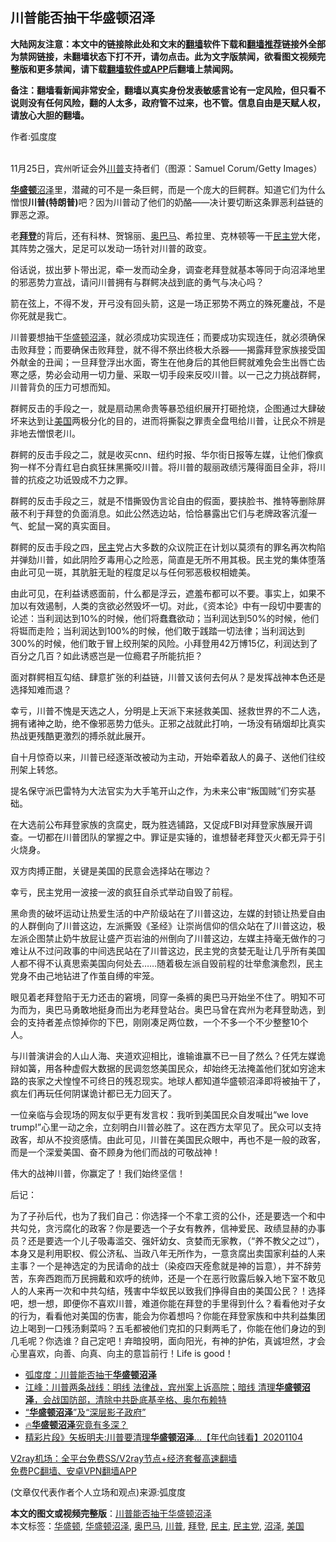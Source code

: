  <h2>川普能否抽干华盛顿沼泽</h2> <p class="notice"><b>大陆网友注意：本文中的链接除此处和文末的<a href="https://github.com/bannedbook/fanqiang" >翻墙</a>软件下载和<a href="https://github.com/killgcd/justmysocks/blob/master/README.md">翻墙推荐</a>链接外全部为禁网链接，未翻墙状态下打不开，请勿点击。此为文字版禁闻，欲看图文视频完整版和更多禁闻，请下载<a href="https://github.com/bannedbook/fanqiang">翻墙软件或APP</a>后翻墙上禁闻网。</p><p>备注：翻墙看新闻非常安全，翻墙以真实身份发表敏感言论有一定风险，但只看不说则没有任何风险，翻的人太多，政府管不过来，也不管。信息自由是天赋人权，请放心大胆的翻墙。</b></p>  <div class="entry"> <p>作者:弧度度</p> <p><br /> 11月25日，宾州听证会外<a href="https://www.bannedbook.org/bnews/tag/%e5%b7%9d%e6%99%ae/" class="st_tag internal_tag" rel="tag" title="标签 川普 下的日志">川普</a>支持者们（图源：Samuel Corum/Getty Images） </p> <p> <strong><a href="https://www.bannedbook.org/bnews/tag/%e5%8d%8e%e7%9b%9b%e9%a1%bf/" class="st_tag internal_tag" rel="tag" title="标签 华盛顿 下的日志">华盛顿</a></strong><a href="https://www.bannedbook.org/bnews/tag/%E6%B2%BC%E6%B3%BD/" class="st_tag internal_tag" rel="tag" title="标签 沼泽 下的日志">沼泽</a>里，潜藏的可不是一条巨鳄，而是一个庞大的巨鳄群。知道它们为什么憎恨<strong>川普(特朗普)</strong>吧？因为川普动了他们的奶酪&mdash;&mdash;决计要切断这条罪恶利益链的罪恶之源。 </p> <p>老<strong><a href="https://www.bannedbook.org/bnews/tag/%e6%8b%9c%e7%99%bb/" class="st_tag internal_tag" rel="tag" title="标签 拜登 下的日志">拜登</a></strong>的背后，还有科林、贺锦丽、<a href="https://www.bannedbook.org/bnews/tag/%e5%a5%a5%e5%b7%b4%e9%a9%ac/" class="st_tag internal_tag" rel="tag" title="标签 奥巴马 下的日志">奥巴马</a>、希拉里、克林顿等一干<a href="https://www.bannedbook.org/bnews/tag/%e6%b0%91%e4%b8%bb%e5%85%9a/" class="st_tag internal_tag" rel="tag" title="标签 民主党 下的日志">民主党</a>大佬，其阵势之强大，足足可以发动一场针对川普的政变。 </p> <p>俗话说，拔出萝卜带出泥，牵一发而动全身，调查老拜登就基本等同于向沼泽地里的邪恶势力宣战，请问川普拥有与群鳄决战到底的勇气与决心吗？ </p> <p>箭在弦上，不得不发，开弓没有回头箭，这是一场正邪势不两立的殊死鏖战，不是你死就是我亡。 </p>  <p>川普要想抽干<a href="https://www.bannedbook.org/bnews/tag/%E5%8D%8E%E7%9B%9B%E9%A1%BF%E6%B2%BC%E6%B3%BD/" class="st_tag internal_tag" rel="tag" title="标签 华盛顿沼泽 下的日志">华盛顿沼泽</a>，就必须成功实现连任；而要成功实现连任，就必须确保击败拜登；而要确保击败拜登，就不得不祭出终极大杀器&mdash;&mdash;揭露拜登家族接受国外献金的丑闻；一旦拜登浮出水面，寄生在他身后的其他巨鳄就难免会生出唇亡齿寒之感，势必会动用一切力量、采取一切手段来反咬川普。以一己之力挑战群鳄，川普背负的压力可想而知。 </p> <p>群鳄反击的手段之一，就是扇动黑命贵等暴恐组织展开打砸抢烧，企图通过大肆破坏来达到让<a href="https://www.bannedbook.org/bnews/tag/%e7%be%8e%e5%9b%bd/" class="st_tag internal_tag" rel="tag" title="标签 美国 下的日志">美国</a>两极分化的目的，进而将撕裂之罪责全盘甩给川普，让民众不辨是非地去憎恨老川。 </p> <p>群鳄的反击手段之二，就是收买cnn、纽约时报、华尔街日报等左媒，让他们像疯狗一样不分青红皂白疯狂抹黑撕咬川普。将川普的靓丽政绩污蔑得面目全非，将川普的抗疫之功诋毁成不力之罪。 </p> <p>群鳄的反击手段之三，就是不惜撕毁伪言论自由的假面，要挟脸书、推特等删除屏蔽不利于拜登的负面消息。如此公然选边站，恰恰暴露出它们与老牌政客沆瀣一气、蛇鼠一窝的真实面目。 </p> <p>群鳄的反击手段之四，<a href="https://www.bannedbook.org/bnews/tag/%e6%b0%91%e4%b8%bb/" class="st_tag internal_tag" rel="tag" title="标签 民主 下的日志">民主</a>党占大多数的众议院正在计划以莫须有的罪名再次构陷并弹劾川普，如此阴险歹毒用心之险恶，简直是无所不用其极。民主党的集体堕落由此可见一斑，其肮脏无耻的程度足以与任何邪恶极权相媲美。 </p> <p>由此可见，在利益诱惑面前，什么都是浮云，遮羞布都可以不要。事实上，如果不加以有效遏制，人类的贪欲必然毁坏一切。对此，《资本论》中有一段切中要害的论述：当利润达到10%的时候，他们将蠢蠢欲动；当利润达到50%的时候，他们将铤而走险；当利润达到100%的时候，他们敢于践踏一切法律；当利润达到300%的时候，他们敢于冒上绞刑架的风险。小拜登用42万博15亿，利润达到了百分之几百？如此诱惑岂是一位瘾君子所能抗拒？ </p>  <p>面对群鳄相互勾结、肆意扩张的利益链，川普又该何去何从？是发挥战神本色还是选择知难而退？ </p> <p>幸亏，川普不愧是天选之人，分明是上天派下来拯救美国、拯救世界的不二人选，拥有诸神之助，绝不像邪恶势力低头。正邪之战就此打响，一场没有硝烟却比真实热战更残酷更激烈的搏杀就此展开。 </p> <p>自十月惊奇以来，川普已经逐渐改被动为主动，开始牵着敌人的鼻子、送他们往绞刑架上转悠。 </p> <p>提名保守派巴雷特为大法官实为大手笔开山之作，为未来公审“叛国贼”们夯实基础。 </p> <p>在大选前公布拜登家族的贪腐史，既为胜选铺路，又促成FBI对拜登家族展开调查。一切都在川普团队的掌握之中。罪证是实锤的，谁想替老拜登灭火都无异于引火烧身。 </p> <p>双方肉搏正酣，关键是美国的民意会选择站在哪边？ </p>  <p>幸亏，民主党用一波接一波的疯狂自杀式举动自毁了前程。 </p> <p>黑命贵的破坏运动让热爱生活的中产阶级站在了川普这边，左媒的封锁让热爱自由的人群倒向了川普这边，左派撕毁《圣经》让崇尚信仰的信众站在了川普这边，极左派企图禁止奶牛放屁让盛产页岩油的州倒向了川普这边，左媒主持毫无做作的刁难让从不过问政事的中间选民站在了川普这边，民主党的贪婪无耻让几乎所有美国人都不得不认真思索美国向何处去&#8230;&#8230;随着极左派自毁前程的壮举愈演愈烈，民主党身不由己地钻进了作茧自缚的牢笼。 </p> <p>眼见着老拜登陷于无力还击的窘境，同穿一条裤的奥巴马开始坐不住了。明知不可为而为，奥巴马勇敢地挺身而出为老拜登站台。奥巴马曾在宾州为老拜登助选，到会的支持者差点惊掉你的下巴，刚刚凑足两位数，一个不多一个不少整整10个人。 </p> <p>与川普演讲会的人山人海、夹道欢迎相比，谁输谁赢不已一目了然么？任凭左媒诡辩如簧，用各种虚假大数据的民调忽悠美国民众，却始终无法掩盖他们犹如穷途末路的丧家之犬惶惶不可终日的残忍现实。地球人都知道华盛顿沼泽即将被抽干了，疯左们再玩任何阴谋诡计都已无力回天了。 </p> <p>一位亲临与会现场的网友似乎更有发言权：我听到美国民众自发喊出“we love trump!”心里一动之余，立刻明白川普必胜了。这在西方太罕见了。民众可以支持政客，却从不投资感情。由此可见，川普在美国民众眼中，再也不是一般的政客，而是一个深爱美国、奋不顾身为他们而战的可敬战神！ </p> <p>伟大的战神川普，你赢定了！我们始终坚信！ </p>  <p>后记： </p> <p>为了子孙后代，也为了我们自己：你选择一个不拿工资的公仆，还是要选一个和中共勾兑，贪污腐化的政客？你是要选一个子女有教养，信神爱民、政绩显赫的办事员？还是要选一个儿子吸毒滥交、强奸幼女、贪婪而无家教，（“养不教父之过”），本身又是利用职权、假公济私、当政八年无所作为，一意贪腐出卖国家利益的人来主事？一个是神选定的为民请命的战士（染疫四天痊愈就是神的旨意），并不辞劳苦，东奔西跑而万民拥戴和欢呼的统帅，还是一个在恶行败露后躲入地下室不敢见人的人来再一次和中共勾结，残害中华蚁民以致我们挣得自由的美国公民？！选择吧，想一想，即便你不喜欢川普，难道你能在拜登的手里得到什么？看看他对子女的行为，看看他对美国的伤害，能会为你着想吗？你能在拜登家族和中共利益集团边上喝到一口残汤剩菜吗？五毛都被他们克扣的只剩两毛了，你能在他们身边的到几毛呢？你选谁？自己定吧！弃暗投明，面向阳光，有神的护佑，真诚坦然，才会心里喜欢，向善、向真、向主的意旨前行！Life is good！ </p> <ul class='op-related-articles' title='相关阅读'> <li><a href='https://www.bannedbook.org/bnews/comments/20201129/1438986.html' target='_blank'>弧度度：川普能否抽干<b>华盛顿沼泽</b></a></li> <li><a href='https://www.bannedbook.org/bnews/cbnews/20201129/1438916.html' target='_blank'>江峰：川普两条战线：明线 法律战，宾州案上诉高院；暗线 清理<b>华盛顿沼泽</b>，会战国防部，清除中共卧底基辛格、奥尔布赖特</a></li> <li><a href='https://www.bannedbook.org/bnews/comments/20201123/1435336.html' target='_blank'>“<b>华盛顿沼泽</b>”及“深层影子政府”</a></li> <li><a href='https://www.bannedbook.org/bnews/bannedvideo/20201118/1432928.html' target='_blank'>🔥<b>华盛顿沼泽</b>究竟有多深？</a></li> <li><a href='https://www.bannedbook.org/bnews/taiwannews/20201104/1425852.html' target='_blank'>精彩片段》矢板明夫:川普要清理<b>华盛顿沼泽</b>...【年代向钱看】20201104</a></li> </ul> <p class="texttj"> <a href="https://github.com/bannedbook/fanqiang/wiki/V2ray%E6%9C%BA%E5%9C%BA" target="_blank">V2ray机场：全平台免费SS/V2ray节点+经济套餐高速翻墙</a><br/> <a href="https://github.com/bannedbook/fanqiang/wiki/%E7%A6%81%E9%97%BB%E7%BD%91%E5%AE%89%E5%8D%93%E7%BF%BB%E5%A2%99%E6%96%B0%E9%97%BBAPP" target="_blank">免费PC翻墙、安卓VPN翻墙APP</a></p><p> (文章仅代表作者个人立场和观点)来源:弧度度</p><a name='sharetosocial'></a>       <div><b>本文的图文或视频完整版</b>：<a href='https://www.bannedbook.org/bnews/comments/20201130/1439262.html'>川普能否抽干华盛顿沼泽</a></div>  </div><!--END ENTRY--> <div class="postfooter"> <div>本文标签：<a href="https://www.bannedbook.org/bnews/tag/%e5%8d%8e%e7%9b%9b%e9%a1%bf/" rel="tag">华盛顿</a>, <a href="https://www.bannedbook.org/bnews/tag/%E5%8D%8E%E7%9B%9B%E9%A1%BF%E6%B2%BC%E6%B3%BD/" rel="tag">华盛顿沼泽</a>, <a href="https://www.bannedbook.org/bnews/tag/%e5%a5%a5%e5%b7%b4%e9%a9%ac/" rel="tag">奥巴马</a>, <a href="https://www.bannedbook.org/bnews/tag/%e5%b7%9d%e6%99%ae/" rel="tag">川普</a>, <a href="https://www.bannedbook.org/bnews/tag/%e6%8b%9c%e7%99%bb/" rel="tag">拜登</a>, <a href="https://www.bannedbook.org/bnews/tag/%e6%b0%91%e4%b8%bb/" rel="tag">民主</a>, <a href="https://www.bannedbook.org/bnews/tag/%e6%b0%91%e4%b8%bb%e5%85%9a/" rel="tag">民主党</a>, <a href="https://www.bannedbook.org/bnews/tag/%E6%B2%BC%E6%B3%BD/" rel="tag">沼泽</a>, <a href="https://www.bannedbook.org/bnews/tag/%e7%be%8e%e5%9b%bd/" rel="tag">美国</a></div>  </div><!--END POSTFOOTER--> 